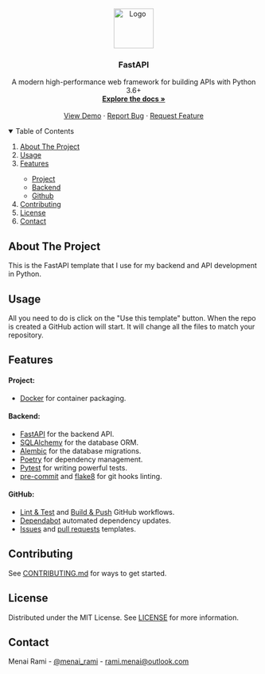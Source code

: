 <br />
<p align="center">
  <a href="https://github.com/rmenai-blueprints/fastapi">
    <img src="https://cdn.worldvectorlogo.com/logos/fastapi-1.svg" alt="Logo" width="80" height="80">
  </a>

<h3 align="center">FastAPI</h3>

  <p align="center">
    A modern high-performance web framework for building APIs with Python 3.6+
    <br />
    <a href="https://github.com/rmenai-blueprints/fastapi"><strong>Explore the docs »</strong></a>
    <br />
    <br />
    <a href="https://github.com/rmenai-blueprints/fastapi">View Demo</a>
    ·
    <a href="https://github.com/rmenai-blueprints/fastapi/issues/new?assignees=&labels=&template=bug_report.md&title=">Report Bug</a>
    ·
    <a href="https://github.com/rmenai-blueprints/fastapi/issues/new?assignees=&labels=&template=feature_request.md&title=">Request Feature</a>
  </p>

<!-- TABLE OF CONTENTS -->
<details open="open">
  <summary>Table of Contents</summary>
  <ol>
    <li>
      <a href="#about-the-project">About The Project</a>
    </li>
    <li><a href="#usage">Usage</a></li>
    <li><a href="#features">Features</a></li>
    <ul>
        <li><a href="#project">Project</a></li>
        <li><a href="#backend">Backend</a></li>
        <li><a href="#github">Github</a></li>
      </ul>
    <li><a href="#contributing">Contributing</a></li>
    <li><a href="#license">License</a></li>
    <li><a href="#contact">Contact</a></li>
  </ol>
</details>



<!-- ABOUT THE PROJECT -->

## About The Project

This is the FastAPI template that I use for my backend and API development in Python.

<!-- Usage -->

## Usage

All you need to do is click on the "Use this template" button. When the repo is created a GitHub action will start. It
will change all the files to match your repository.



<!-- Features -->

## Features

#### Project:
* [Docker](https://www.docker.com/) for container packaging.

#### Backend:
* [FastAPI](https://fastapi.tiangolo.com/) for the backend API.
* [SQLAlchemy](https://www.sqlalchemy.org/) for the database ORM.
* [Alembic](https://alembic.sqlalchemy.org/en/latest/) for the database migrations.
* [Poetry](https://python-poetry.org/) for dependency management.
* [Pytest](https://docs.pytest.org/en/6.2.x/) for writing powerful tests.
* [pre-commit](https://pre-commit.com/) and [flake8](https://flake8.pycqa.org/en/latest/) for git hooks linting.

#### GitHub:
* [Lint & Test](https://github.com/rmenai/python-structure/blob/main/.github/workflows/lint-test.yaml)
  and [Build & Push](https://github.com/rmenai/python-structure/blob/main/.github/workflows/build-push.yaml) GitHub
  workflows.
* [Dependabot](https://dependabot.com/) automated dependency updates.
* [Issues](https://github.com/rmenai/python-structure/tree/main/.github/ISSUE_TEMPLATE)
  and [pull requests](https://github.com/rmenai/python-structure/blob/main/.github/pull_request_template.md) templates.


## Contributing

See [CONTRIBUTING.md](https://github.com/rmenai-blueprints/fastapi/blob/main/CONTRIBUTING.md) for ways to get started.

<!-- LICENSE -->

## License

Distributed under the MIT License. See [LICENSE](https://github.com/rmenai-blueprints/fastapi/blob/main/LICENSE) for more
information.

## Contact

Menai Rami - [@menai_rami](https://twitter.com/menai_rami) - rami.menai@outlook.com
